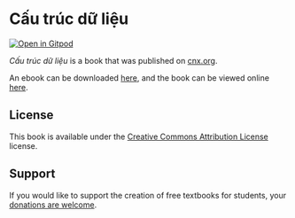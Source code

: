 # Cấu trúc dữ liệu

[![Open in Gitpod](https://gitpod.io/button/open-in-gitpod.svg)](https://gitpod.io/from-referrer/)

_Cấu trúc dữ liệu_ is a book that was published on [cnx.org](https://cnx.org/).

An ebook can be downloaded [here](https://github.com/cnx-user-books/cnxbook-cau-truc-du-lieu/releases/latest), and the book can be viewed online [here](https://github.com/cnx-user-books/cnxbook-cau-truc-du-lieu/releases/latest).

## License
This book is available under the [Creative Commons Attribution License](./LICENSE) license.

## Support
If you would like to support the creation of free textbooks for students, your [donations are welcome](https://riceconnect.rice.edu/donation/support-openstax-banner).
